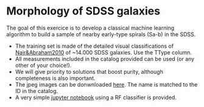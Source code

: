 # Morphology of SDSS galaxies

The goal of this exercice is to develop a classical machine learning algorithm to build a sample of nearby early-type spirals (Sa-b) in the SDSS. 
- The training set is made of the detailed visual classifications of [Nair&Abraham2010](http://adsabs.harvard.edu/abs/2010ApJS..186..427N) of ~14.000 SDSS galaxies. 
Use the TType column.
- All measurements included in the catalog provided can be used (or any other of your choice!).
- We will give priority to solutions that boost purity, although completeness is also important.
- The jpeg images can be donwnloaded [here](https://drive.google.com/drive/folders/1ufj6ATroZ3emBbSQfQhcL_6W87EPgTaS?usp=sharing). The name is  matched to the ID in the catalog.
- A very simple [jupyter notebook](https://github.com/mhuertascompany/deeplearning4astronomy/blob/master/morphology/shallow/morph_classical_ML.ipynb) using a RF classifier is provided.
